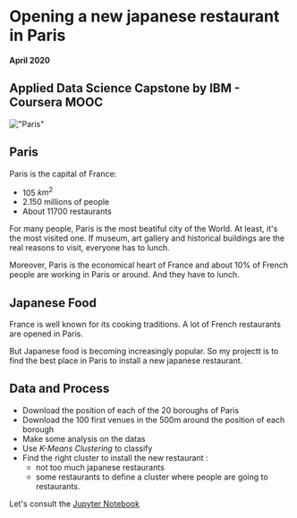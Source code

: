 # Opening a new japanese restaurant in Paris

**April 2020**

## Applied Data Science Capstone by IBM - Coursera MOOC


!["Paris"](Tour_Eiffel_360_Panorama.jpg)

## Paris

Paris is the capital of France:
- 105 $km^2$
- 2.150 millions of people
- About 11700 restaurants

For many people, Paris is the most beatiful city of the World. At least, it's the most visited one. If museum, art gallery and historical buildings are the real reasons to visit, everyone has to lunch.

Moreover, Paris is the economical heart of France and about 10% of French people are working in Paris or around. And they have to lunch.

## Japanese Food

France is well known for its cooking traditions. A lot of French restaurants are opened in Paris.

But Japanese food is becoming increasingly popular. So my projectt is to find the best place in Paris to install a new japanese restaurant.

## Data and Process

- Download the position of each of the 20 boroughs of Paris
- Download the 100 first venues in the 500m around the position of each borough
- Make some analysis on the datas
- Use *K-Means Clustering* to classify
- Find the right cluster to install the new restaurant :
    - not too much japanese restaurants
    - some restaurants to define a cluster where people are going to restaurants.

Let's consult the [Jupyter Notebook](https://github.com/gillesw/capstone_ibm/blob/master/Modula%204%20et%205/Module4-intro.ipynb) 
